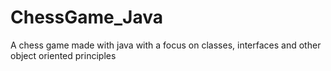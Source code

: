# ChessGame_Java
A chess game made with java with a focus on classes, interfaces and other object oriented principles
